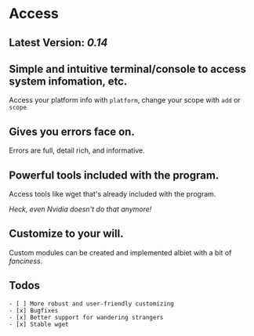 # Access
## Latest Version: ***0.14***
## Simple and intuitive terminal/console to access system infomation, etc.
Access your platform info with `platform`, change your scope with `add` or `scope`
## Gives you errors face on.
Errors are full, detail rich, and informative.
## Powerful tools included with the program.
Access tools like wget that's already included with the program.

*Heck, even Nvidia doesn't do that anymore!*
## Customize to your will.
Custom modules can be created and implemented albiet with a bit of *fanciness*.
## Todos
	- [ ] More robust and user-friendly customizing
 	- [x] Bugfixes
	- [x] Better support for wandering strangers
	- [x] Stable wget